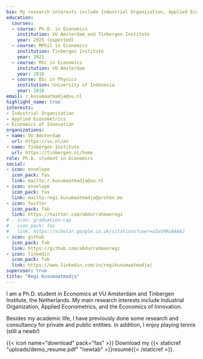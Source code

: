 ```yaml
---
bio: My research interests include Industrial Organization, Applied Econometrics, and the Economics of Innovation
education:
  courses:
  - course: Ph.D. in Economics
    institution: VU Amsterdam and Tinbergen Institute
    year: 2025 (expected)
  - course: MPhil in Economics
    institution: Tinbergen Institute
    year: 2021
  - course: MSc in Economics
    institution: VU Amsterdam
    year: 2018
  - course: BSc in Physics
    institution: University of Indonesia
    year: 2016
email: r.kusumaatmadja@vu.nl
highlight_name: true
interests:
- Industrial Organization
- Applied Econometrics
- Economics of Innovation
organizations:
- name: VU Amsterdam
  url: https://vu.nl/en
- name: Tinbergen Institute
  url: https://tinbergen.nl/home
role: Ph.D. student in Economics
social:
- icon: envelope
  icon_pack: fas
  link: mailto:r.kusumaatmadja@vu.nl
- icon: envelope
  icon_pack: fas
  link: mailto:regi.kusumaatmadja@proton.me
- icon: twitter
  icon_pack: fab
  link: https://twitter.com/abdurrahmanregi
# - icon: graduation-cap
#   icon_pack: fas
#   link: https://scholar.google.co.uk/citations?user=sIwtMXoAAAAJ
- icon: github
  icon_pack: fab
  link: https://github.com/abdurrahmanregi
- icon: linkedin
  icon_pack: fab
  link: https://www.linkedin.com/in/regikusumaatmadja/
superuser: true
title: "Regi Kusumaatmadja"
---
```


I am a Ph.D. student in Economics at VU Amsterdam and Tinbergen Institute, the Netherlands. My main research interests include Industrial Organization, Applied Econometrics, and the Economics of Innovation. 

Besides my academic life, I have previously done some research and consultancy for private and public entities. In addition, I enjoy playing tennis (still a newb!) 

{{< icon name="download" pack="fas" >}} Download my {{< staticref "uploads/demo_resume.pdf" "newtab" >}}resumé{{< /staticref >}}.
